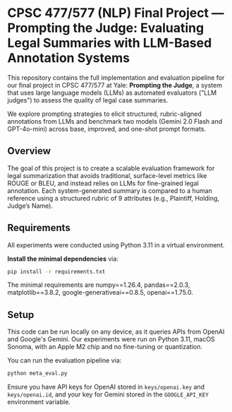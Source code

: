 # CPSC 477/577 (NLP) Final Project — Prompting the Judge: Evaluating Legal Summaries with LLM-Based Annotation Systems

This repository contains the full implementation and evaluation pipeline for our final project in CPSC 477/577 at Yale: **Prompting the Judge**, a system that uses large language models (LLMs) as automated evaluators ("LLM judges") to assess the quality of legal case summaries.

We explore prompting strategies to elicit structured, rubric-aligned annotations from LLMs and benchmark two models (Gemini 2.0 Flash and GPT-4o-mini) across base, improved, and one-shot prompt formats.

## Overview

The goal of this project is to create a scalable evaluation framework for legal summarization that avoids traditional, surface-level metrics like ROUGE or BLEU, and instead relies on LLMs for fine-grained legal annotation. Each system-generated summary is compared to a human reference using a structured rubric of 9 attributes (e.g., Plaintiff, Holding, Judge’s Name).

## Requirements

All experiments were conducted using Python 3.11 in a virtual environment.

**Install the minimal dependencies** via:

```bash
pip install -r requirements.txt
```

The minimal requirements are numpy==1.26.4, pandas==2.0.3, matplotlib==3.8.2, google-generativeai==0.8.5, openai==1.75.0.


## Setup

This code can be run locally on any device, as it queries APIs from OpenAI and Google's Gemini. Our experiments were run on Python 3.11, macOS Sonoma, with an Apple M2 chip and no fine-tuning or quantization.

You can run the evaluation pipeline via:

```bash
python meta_eval.py
```

Ensure you have API keys for OpenAI stored in `keys/openai.key` and `keys/openai.id`, and your key for Gemini stored in the `GOOGLE_API_KEY` environment variable.